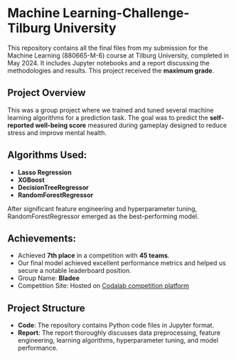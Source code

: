 # Machine Learning-Challenge-Tilburg University

This repository contains all the final files from my submission for the Machine Learning (880665-M-6) course at Tilburg University, completed in May 2024. It includes Jupyter notebooks and a report discussing the methodologies and results. This project received the **maximum grade**.

## Project Overview

This was a group project where we trained and tuned several machine learning algorithms for a prediction task. The goal was to predict the **self-reported well-being score** measured during gameplay designed to reduce stress and improve mental health.

## Algorithms Used:
- **Lasso Regression**
- **XGBoost**
- **DecisionTreeRegressor**
- **RandomForestRegressor**

After significant feature engineering and hyperparameter tuning, RandomForestRegressor emerged as the best-performing model.

## Achievements:
- Achieved **7th place** in a competition with **45 teams**.
- Our final model achieved excellent performance metrics and helped us secure a notable leaderboard position.
- Group Name: **Bladee**
- Competition Site: Hosted on [Codalab competition platform](https://codalab.lisn.upsaclay.fr/competitions/19116?secret_key=9e2695a9-5327-459d-99a1-9b765cd6750b#results)


## Project Structure
- **Code**: The repository contains Python code files in Jupyter format.
- **Report**: The report thoroughly discusses data preprocessing, feature engineering, learning algorithms, hyperparameter tuning, and model performance.
